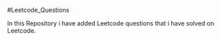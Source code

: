 #Leetcode_Questions

In this Repository i have added Leetcode questions that i have solved on Leetcode.

